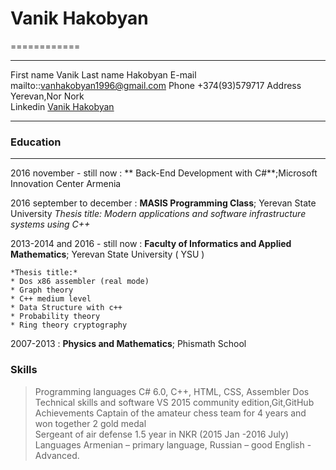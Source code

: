 # Vanik Hakobyan
============

-------------------     ----------------------------
First name                        Vanik
Last name                         Hakobyan
E-mail                            mailto::vanhakobyan1996@gmail.com
Phone                             +374(93)579717
Address                           Yerevan,Nor Nork            
Linkedin                          [Vanik Hakobyan](https://www.linkedin.com/in/vanikhakobyan)                               
-------------------     ----------------------------

### Education
---------

2016 november - still now
:    ** Back-End Development with C#**;Microsoft Innovation Center Armenia

2016 september to december
:   **MASIS Programming Class**; Yerevan State University
     *Thesis title: Modern applications and software infrastructure systems using C++* 
     
2013-2014 and 2016 - still now
:   **Faculty of Informatics and Applied Mathematics**; Yerevan State University ( YSU )

    *Thesis title:*
    * Dos x86 assembler (real mode)
    * Graph theory
    * C++ medium level
    * Data Structure with c++
    * Probability theory
    * Ring theory cryptography

2007-2013
:   **Physics and Mathematics**; Phismath School


### Skills

> Programming languages             C# 6.0, C++, HTML, CSS, Assembler Dos <br>
> Technical skills and software     VS 2015 community edition,Git,GitHub <br>
> Achievements                      Captain of the amateur chess team for 4 years and won together 2 gold medal<br>
>                                   Sergeant of air defense 1.5 year in NKR (2015 Jan -2016 July)<br>
> Languages                         Armenian – primary language, Russian – good English - Advanced.  <br>      


